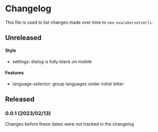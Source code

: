 # Changelog

This file is used to list changes made over time to `noe-eva/ubersetzerli`.

## Unreleased

#### Style

- settings: dialog is fully black on mobile

#### Features

- language-selector: group languages under initial letter

## Released

### 0.0.1 (2023/02/13)

Changes before these dates were not tracked in the changelog
